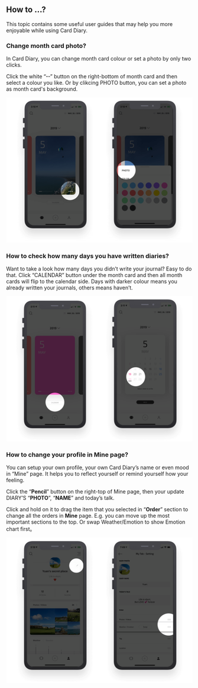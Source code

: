 ## How to …? 

This topic contains some useful user guides that may help you more enjoyable while using Card Diary.

### Change month card photo? 

In Card Diary, you can change month card colour or set a photo by only two clicks.

Click the white “**∙∙∙**” button on the right-bottom of month card and then select a colour you like. Or by clikcing PHOTO button, you can set a photo as month card's background.

![ChangeMonthCard](HelpImages/Screenshots/ChangeMonthCard.png)

### How to check how many days you have written diaries?

Want to take a look how many days you didn’t write your journal? Easy to do that. Click “CALENDAR” button under the month card and then all month cards will flip to the calendar side. Days with darker colour means you already written your journals, others means haven’t.

![Calendar](HelpImages/Screenshots/Calendar.png)

### How to change your profile in Mine page?

You can setup your own profile, your own Card Diary’s name or even mood in “Mine” page. It helps you to reflect yourself or remind yourself how your feeling.

Click the “**Pencil**” button on the right-top of Mine page, then your update DIARY’S “**PHOTO**”, “**NAME**” and today’s talk.

Click and hold on it to drag the item that you selected in “**Order**” section to change all the orders in **Mine** page. E.g. you can move up the most important sections to the top. Or swap Weather/Emotion to show Emotion chart first。

![MineOrder](HelpImages/Screenshots/MineOrder.png)